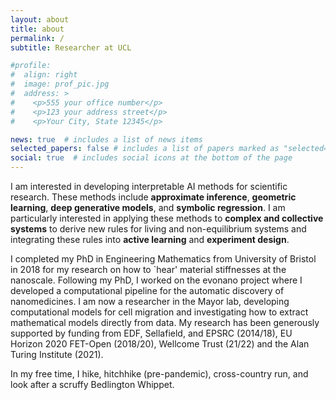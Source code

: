 ```yaml
---
layout: about
title: about
permalink: /
subtitle: Researcher at UCL 

#profile:
#  align: right
#  image: prof_pic.jpg
#  address: >
#    <p>555 your office number</p>
#    <p>123 your address street</p>
#    <p>Your City, State 12345</p>

news: true  # includes a list of news items
selected_papers: false # includes a list of papers marked as "selected={true}"
social: true  # includes social icons at the bottom of the page
---
```


I am interested in developing interpretable AI methods for scientific research. These methods include **approximate inference**, **geometric learning**, **deep generative models**, and **symbolic regression**. I am particularly interested in applying these methods to **complex and collective systems** to derive new rules for living and non-equilibrium systems and integrating these rules into **active learning** and **experiment design**.

I completed my PhD in Engineering Mathematics from University of Bristol in 2018 for my research on how to `hear' material stiffnesses at the nanoscale. Following my PhD, I worked on the evonano project where I developed a computational pipeline for the automatic discovery of nanomedicines. I am now a researcher in the Mayor lab, developing computational models for cell migration and investigating how to extract mathematical models directly from data. My research has been generously supported by funding from EDF, Sellafield, and EPSRC (2014/18), EU Horizon 2020 FET-Open (2018/20), Wellcome Trust (21/22) and the Alan Turing Institute (2021).

In my free time, I hike, hitchhike (pre-pandemic), cross-country run, and look after a scruffy Bedlington Whippet. 

